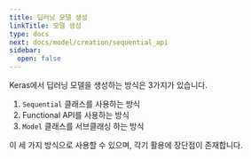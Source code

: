 ```yaml
---
title: 딥러닝 모델 생성
linkTitle: 모델 생성
type: docs
next: docs/model/creation/sequential_api
sidebar:
  open: false
---
```


Keras에서 딥러닝 모델을 생성하는 방식은 3가지가 있습니다.

1. `Sequential` 클래스를 사용하는 방식
2. Functional API를 사용하는 방식
3. `Model` 클래스를 서브클래싱 하는 방식

이 세 가지 방식으로 사용할 수 있으며, 각기 활용에 장단점이 존재합니다.
